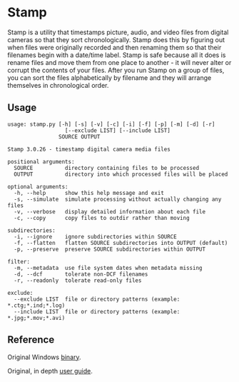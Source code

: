 # Stamp

Stamp is a utility that timestamps picture, audio, and video files from digital
cameras so that they sort chronologically. Stamp does this by figuring out when
files were originally recorded and then renaming them so that their filenames
begin with a date/time label. Stamp is safe because all it does is rename files
and move them from one place to another - it will never alter or corrupt the
contents of your files. After you run Stamp on a group of files, you can sort
the files alphabetically by filename and they will arrange themselves in
chronological order.

## Usage

    usage: stamp.py [-h] [-s] [-v] [-c] [-i] [-f] [-p] [-m] [-d] [-r]
                      [--exclude LIST] [--include LIST]
                    SOURCE OUTPUT

    Stamp 3.0.26 - timestamp digital camera media files

    positional arguments:
      SOURCE          directory containing files to be processed
      OUTPUT          directory into which processed files will be placed

    optional arguments:
      -h, --help      show this help message and exit
      -s, --simulate  simulate processing without actually changing any files
      -v, --verbose   display detailed information about each file
      -c, --copy      copy files to outdir rather than moving

    subdirectories:
      -i, --ignore    ignore subdirectories within SOURCE
      -f, --flatten   flatten SOURCE subdirectories into OUTPUT (default)
      -p, --preserve  preserve SOURCE subdirectories within OUTPUT

    filter:
      -m, --metadata  use file system dates when metadata missing
      -d, --dcf       tolerate non-DCF filenames
      -r, --readonly  tolerate read-only files

    exclude:
      --exclude LIST  file or directory patterns (example: *.ctg;*.ind;*.log)
      --include LIST  file or directory patterns (example: *.jpg;*.mov;*.avi)

## Reference

Original Windows [binary](http://www.klingebiel.com/tempest/hd/stamp.php4).

Original, in depth [user guide](http://www.klingebiel.com/tempest/hd/Stamp_2.8_User_Guide.htm).



